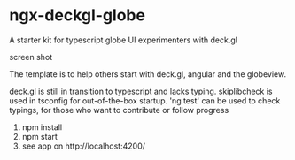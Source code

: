 # ngx-deckgl-globe
A starter kit for typescript globe UI experimenters with deck.gl

screen shot

The template is to help others start with deck.gl, angular and the globeview.

deck.gl is still in transition to typescript and lacks typing.
skiplibcheck is used in tsconfig for out-of-the-box startup. 
'ng test' can be used to check typings, for those who want to contribute or follow progress

1. npm install
2. npm start
3. see app on http://localhost:4200/

